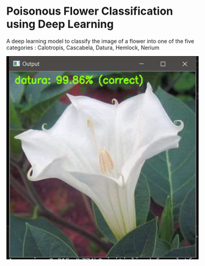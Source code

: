 # Poisonous Flower Classification using Deep Learning
 A deep learning model to classify the image of a flower into one of the five categories : Calotropis, Cascabela, Datura, Hemlock, Nerium
 
 
![](https://github.com/janmejai2002/Poisonous-Flower-Classification-using-Deep-Learning/blob/master/results/results.png)
